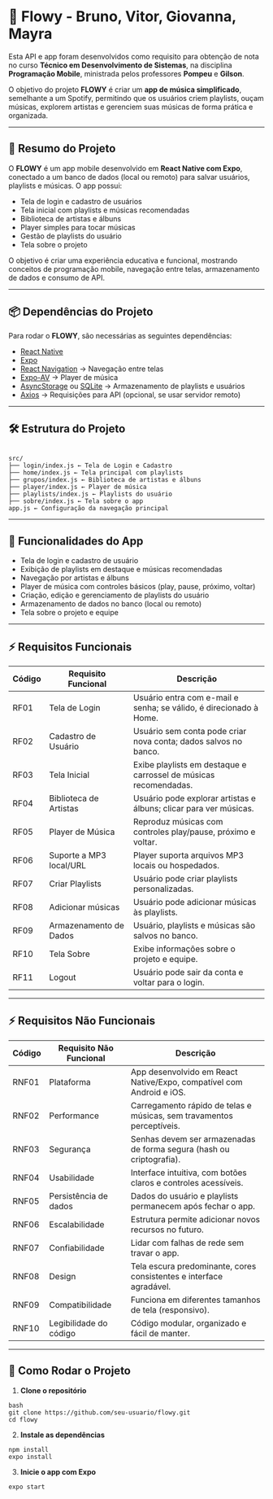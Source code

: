 # 🎵 Flowy - Bruno, Vitor, Giovanna, Mayra

Esta API e app foram desenvolvidos como requisito para obtenção de nota no curso **Técnico em Desenvolvimento de Sistemas**, na disciplina **Programação Mobile**, ministrada pelos professores **Pompeu** e **Gilson**.

O objetivo do projeto **FLOWY** é criar um **app de música simplificado**, semelhante a um Spotify, permitindo que os usuários criem playlists, ouçam músicas, explorem artistas e gerenciem suas músicas de forma prática e organizada.

---

## 🚀 Resumo do Projeto

O **FLOWY** é um app mobile desenvolvido em **React Native com Expo**, conectado a um banco de dados (local ou remoto) para salvar usuários, playlists e músicas. O app possui:

- Tela de login e cadastro de usuários
- Tela inicial com playlists e músicas recomendadas
- Biblioteca de artistas e álbuns
- Player simples para tocar músicas
- Gestão de playlists do usuário
- Tela sobre o projeto

O objetivo é criar uma experiência educativa e funcional, mostrando conceitos de programação mobile, navegação entre telas, armazenamento de dados e consumo de API.

---

## 📦 Dependências do Projeto

Para rodar o **FLOWY**, são necessárias as seguintes dependências:

- [React Native](https://reactnative.dev/)  
- [Expo](https://expo.dev/)  
- [React Navigation](https://reactnavigation.org/) → Navegação entre telas  
- [Expo-AV](https://docs.expo.dev/versions/latest/sdk/av/) → Player de música  
- [AsyncStorage](https://react-native-async-storage.github.io/async-storage/) ou [SQLite](https://docs.expo.dev/versions/latest/sdk/sqlite/) → Armazenamento de playlists e usuários  
- [Axios](https://axios-http.com/) → Requisições para API (opcional, se usar servidor remoto)  

---

## 🛠 Estrutura do Projeto

```

src/
├── login/index.js ← Tela de Login e Cadastro
├── home/index.js ← Tela principal com playlists
├── grupos/index.js ← Biblioteca de artistas e álbuns
├── player/index.js ← Player de música
├── playlists/index.js ← Playlists do usuário
├── sobre/index.js ← Tela sobre o app
app.js ← Configuração da navegação principal

```


---

## 📄 Funcionalidades do App

- Tela de login e cadastro de usuário  
- Exibição de playlists em destaque e músicas recomendadas  
- Navegação por artistas e álbuns  
- Player de música com controles básicos (play, pause, próximo, voltar)  
- Criação, edição e gerenciamento de playlists do usuário  
- Armazenamento de dados no banco (local ou remoto)  
- Tela sobre o projeto e equipe  

---

## ⚡ Requisitos Funcionais

| Código | Requisito Funcional | Descrição |
|--------|-------------------|-----------|
| RF01   | Tela de Login | Usuário entra com e-mail e senha; se válido, é direcionado à Home. |
| RF02   | Cadastro de Usuário | Usuário sem conta pode criar nova conta; dados salvos no banco. |
| RF03   | Tela Inicial | Exibe playlists em destaque e carrossel de músicas recomendadas. |
| RF04   | Biblioteca de Artistas | Usuário pode explorar artistas e álbuns; clicar para ver músicas. |
| RF05   | Player de Música | Reproduz músicas com controles play/pause, próximo e voltar. |
| RF06   | Suporte a MP3 local/URL | Player suporta arquivos MP3 locais ou hospedados. |
| RF07   | Criar Playlists | Usuário pode criar playlists personalizadas. |
| RF08   | Adicionar músicas | Usuário pode adicionar músicas às playlists. |
| RF09   | Armazenamento de Dados | Usuário, playlists e músicas são salvos no banco. |
| RF10   | Tela Sobre | Exibe informações sobre o projeto e equipe. |
| RF11   | Logout | Usuário pode sair da conta e voltar para o login. |

---

## ⚡ Requisitos Não Funcionais

| Código | Requisito Não Funcional | Descrição |
|--------|------------------------|-----------|
| RNF01  | Plataforma | App desenvolvido em React Native/Expo, compatível com Android e iOS. |
| RNF02  | Performance | Carregamento rápido de telas e músicas, sem travamentos perceptíveis. |
| RNF03  | Segurança | Senhas devem ser armazenadas de forma segura (hash ou criptografia). |
| RNF04  | Usabilidade | Interface intuitiva, com botões claros e controles acessíveis. |
| RNF05  | Persistência de dados | Dados do usuário e playlists permanecem após fechar o app. |
| RNF06  | Escalabilidade | Estrutura permite adicionar novos recursos no futuro. |
| RNF07  | Confiabilidade | Lidar com falhas de rede sem travar o app. |
| RNF08  | Design | Tela escura predominante, cores consistentes e interface agradável. |
| RNF09  | Compatibilidade | Funciona em diferentes tamanhos de tela (responsivo). |
| RNF10  | Legibilidade do código | Código modular, organizado e fácil de manter. |

---

## 🚀 Como Rodar o Projeto

1. **Clone o repositório**

```
bash
git clone https://github.com/seu-usuario/flowy.git
cd flowy
```

2. **Instale as dependências**
   
```
npm install
expo install
```

3. **Inicie o app com Expo**
   
```
expo start
```
